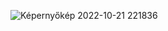 ![Képernyőkép 2022-10-21 221836](https://user-images.githubusercontent.com/61178364/197282061-4e6822fe-068f-4876-ba58-9bb6af97ce98.png)
